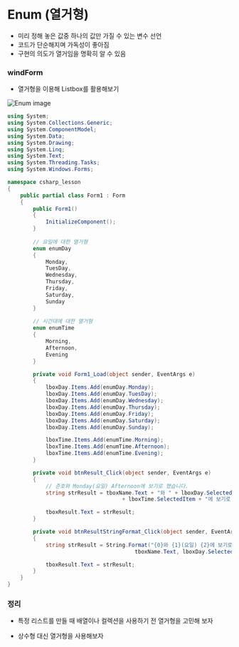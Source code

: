 # Enum (열거형)

- 미리 정해 놓은 값중 하나의 값만 가질 수 있는 변수 선언
- 코드가 단순해지며 가독성이 좋아짐
- 구현의 의도가 열거임을 명확히 알 수 있음





### windForm

- 열거형을 이용해 Listbox를 활용해보기


![Enum image](https://user-images.githubusercontent.com/72305146/135372976-173121c5-a5c5-4f15-92c9-06dc5cd7484e.jpg)



```c#
using System;
using System.Collections.Generic;
using System.ComponentModel;
using System.Data;
using System.Drawing;
using System.Linq;
using System.Text;
using System.Threading.Tasks;
using System.Windows.Forms;

namespace csharp_lesson
{
    public partial class Form1 : Form
    {
        public Form1()
        {
            InitializeComponent();
        }
		
        // 요일에 대한 열거형
        enum enumDay
        {
            Monday,
            TuesDay,
            Wednesday,
            Thursday,
            Friday,
            Saturday,
            Sunday
        }
		
        // 시간대에 대한 열거형
        enum enumTime
        {
            Morning,
            Afternoon,
            Evening
        }

        private void Form1_Load(object sender, EventArgs e)
        {
            lboxDay.Items.Add(enumDay.Monday);
            lboxDay.Items.Add(enumDay.TuesDay);
            lboxDay.Items.Add(enumDay.Wednesday);
            lboxDay.Items.Add(enumDay.Thursday);
            lboxDay.Items.Add(enumDay.Friday);
            lboxDay.Items.Add(enumDay.Saturday);
            lboxDay.Items.Add(enumDay.Sunday);

            lboxTime.Items.Add(enumTime.Morning);
            lboxTime.Items.Add(enumTime.Afternoon);
            lboxTime.Items.Add(enumTime.Evening);
        }

        private void btnResult_Click(object sender, EventArgs e)
        {
            // 준호와 Monday(요일) Afternoon에 보기로 했습니다.
            string strResult = tboxName.Text + "와 " + lboxDay.SelectedItem + "(요일) "
                                    + lboxTime.SelectedItem + "에 보기로 했습니다";

            tboxResult.Text = strResult;
        }

        private void btnResultStringFormat_Click(object sender, EventArgs e)
        {
            string strResult = String.Format("{0}와 {1}(요일) {2}에 보기로 했습니다.",
                                        tboxName.Text, lboxDay.SelectedItem, lboxTime.SelectedItem);

            tboxResult.Text = strResult;
        }
    }
}

```





### 정리

- 특정 리스트를 만들 때 배열이나 컬렉션을 사용하기 전 열거형을 고민해 보자

- 상수형 대신 열거형을 사용해보자

  
